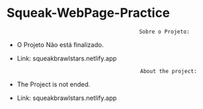 # Squeak-WebPage-Practice
                                              Sobre o Projeto:
- O Projeto Não está finalizado.
- Link: squeakbrawlstars.netlify.app

                                             About the project:
- The Project is not ended.
- Link: squeakbrawlstars.netlify.app

                            

